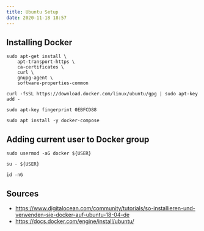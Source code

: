 ```yaml
---
title: Ubuntu Setup
date: 2020-11-18 18:57
---
```

## Installing Docker
```
sudo apt-get install \
    apt-transport-https \
    ca-certificates \
    curl \
    gnupg-agent \
    software-properties-common
```

`curl -fsSL https://download.docker.com/linux/ubuntu/gpg | sudo apt-key add -`

`sudo apt-key fingerprint 0EBFCD88`

`sudo apt install -y docker-compose`

## Adding current user to Docker group

`sudo usermod -aG docker ${USER}`

`su - ${USER}`

`id -nG`


## Sources
* https://www.digitalocean.com/community/tutorials/so-installieren-und-verwenden-sie-docker-auf-ubuntu-18-04-de
* https://docs.docker.com/engine/install/ubuntu/
	